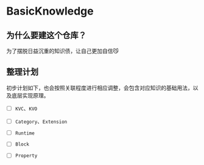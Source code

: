 # BasicKnowledge
## 为什么要建这个仓库？
为了摆脱日益沉重的知识债，让自己更加自信😼

## 整理计划
初步计划如下，也会按照关联程度进行相应调整，会包含对应知识的基础用法，以及底层实现原理。
- [ ] `KVC`、`KVO`
- [ ] `Category`、`Extension`
- [ ] `Runtime`
- [ ] `Block`
- [ ] `Property`



